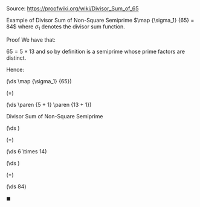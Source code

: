 # 

Source: https://proofwiki.org/wiki/Divisor_Sum_of_65

Example of Divisor Sum of Non-Square Semiprime
$\map {\sigma_1} {65} = 84$
where $\sigma_1$ denotes the divisor sum function.


Proof
We have that:

$65 = 5 \times 13$
and so by definition is a semiprime whose prime factors are distinct.

Hence:














\(\ds \map {\sigma_1} {65}\)

\(=\)







\(\ds \paren {5 + 1} \paren {13 + 1}\)





Divisor Sum of Non-Square Semiprime














\(\ds \)

\(=\)







\(\ds 6 \times 14\)




















\(\ds \)

\(=\)







\(\ds 84\)









$\blacksquare$





